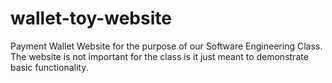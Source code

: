 # wallet-toy-website
Payment Wallet Website for the purpose of our Software Engineering Class. The website is not important for the class is it just meant to demonstrate basic functionality.
